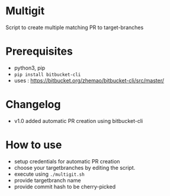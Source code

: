 # Multigit
Script to create multiple matching PR to target-branches

# Prerequisites
 * python3, pip 
 * `pip install bitbucket-cli`
 * uses : https://bitbucket.org/zhemao/bitbucket-cli/src/master/


# Changelog
 * v1.0 added automatic PR creation using bitbucket-cli

# How to use
* setup credentials for automatic PR creation
* choose your targetbranches by editing the script.
* execute using `./multigit.sh`
* provide targetbranch name
* provide commit hash to be cherry-picked
